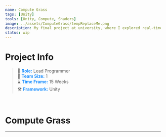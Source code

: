 ```yaml
---
name: Compute Grass
tags: [Unity]
tools: [Unity, Compute, Shaders]
image: ../assets/ComputeGrass/tempReplaceMe.png
description: My final project at university, where I explored real-time grass rendering using gpu compute instancing. I took inspiration from Ghost of Tsushima, and the informative GDC on it's foliage to inform my implementation.
status: wip
---
```


# **Project Info**

> 👤 <span style="color:dodgerblue">**Role:**</span> Lead Programmer <br>
> 👥 <span style="color:dodgerblue">**Team Size:**</span> 1 <br>
> ⌛ <span style="color:dodgerblue">**Time Frame:**</span> 15 Weeks <br>
> 🛠️ <span style="color:dodgerblue">**Framework:**</span> Unity <br>

<p>&nbsp;</p>

# **Compute Grass**

---
